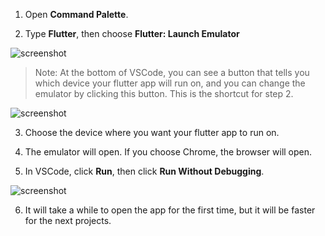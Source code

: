 1. Open **Command Palette**.
   <!-- I removed the instruction of how to open command palette because we already mentioned that in 02_run_first_app/01_create_new_flutter_project -->

2. Type **Flutter**, then choose **Flutter: Launch Emulator**

![screenshot](https://lh5.googleusercontent.com/esJ6MvWphdwblWgqDcSICHopKG5BGHOo4BCFxPZB3K05dNM3OwywgF7ygTxep2FPwd8F9E-3R2RJ4AfQz0bzTt4y0Jtxtd3lxfpQAQa52iR6vBcB3EGYch48Gx4IcAJICQvoRL5j)
​

> Note: At the bottom of VSCode, you can see a button that tells you which device your flutter app will run on, and you can change the emulator by clicking this button. This is the shortcut for step 2.

![screenshot](https://lh3.googleusercontent.com/Pjuu1D3OuoOn2qOO3m3doveNFi5wNVPRDkhyhaDdiCAkgUXd8H7zU7w7wgSmfkv7plwGbtLvDi2TxBrtsZrcBt8QiipvWEpsz_z_zQyCI9fER3bVmXO9ds40ssNAlIFktCwRmybA)

3. Choose the device where you want your flutter app to run on.

4. The emulator will open. If you choose Chrome, the browser will open.

5. In VSCode, click **Run**, then click **Run Without Debugging**.

![screenshot](https://lh5.googleusercontent.com/WZxI-kOAcFg-zAco0UaTPVaIo3XXKv5SFxn3Ugc2o1hLsi38vY1THzfPwEuy_Tls28SjOokF-fee-i-IJbe29vXIUAgDsImTbgoxGH4NQ9fpp05IpDrCdgqjK3G3yQ7dXQo_ATfE)

6. It will take a while to open the app for the first time, but it will be faster for the next projects.
